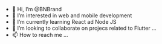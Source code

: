 - 👋 Hi, I’m @BNBrand
- 👀 I’m interested in web and mobile development
- 🌱 I’m currently learning React ad Node JS
- 💞️ I’m looking to collaborate on projecs related to Flutter ...
- 📫 How to reach me ...

<!---
BNBrand/BNBrand is a ✨ special ✨ repository because its `README.md` (this file) appears on your GitHub profile.
You can click the Preview link to take a look at your changes.
--->
